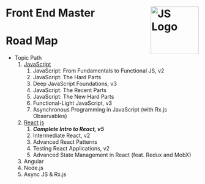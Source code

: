 # Front End Master <img src="https://upload.wikimedia.org/wikipedia/commons/6/6a/JavaScript-logo.png" width="125" align="right" alt="JS Logo">


# Road Map
   * Topic Path 
        1. [JavaScript](https://frontendmasters.com/learn/javascript/)
            1. JavaScript: From Fundamentals to Functional JS, v2
            2. JavaScript: The Hard Parts
            3. Deep JavaScript Foundations, v3
            4. JavaScript: The Recent Parts
            5. JavaScript: The New Hard Parts
            6. Functional-Light JavaScript, v3
            7. Asynchronous Programming in JavaScript (with Rx.js Observables)
        2. [React js](https://frontendmasters.com/learn/react/)
            1. _**Complete Intro to React, v5**_
            2. Intermediate React, v2
            3. Advanced React Patterns
            4. Testing React Applications, v2
            5. Advanced State Management in React (feat. Redux and MobX)
        3. Angular
        4. Node.js
        5. Async JS & Rx.js
